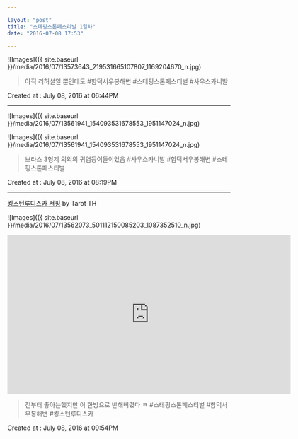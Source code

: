 ```yaml
---

layout: "post"  
title: "스테핑스톤페스리벌 1일차"  
date: "2016-07-08 17:53"

---
```


![Images]({{ site.baseurl }}/media/2016/07/13573643_219531665107807_1169204670_n.jpg)

> 아직 리허설일 뿐인데도 #함덕서우봉해변 #스테핑스톤페스티벌 #사우스카니발

Created at : July 08, 2016 at 06:44PM

---

![Images]({{ site.baseurl }}/media/2016/07/13561941_154093531678553_1951147024_n.jpg)

![Images]({{ site.baseurl }}/media/2016/07/13561941_154093531678553_1951147024_n.jpg)

> 브라스 3형제 의외의 귀염둥이들이었음 #사우스카니발 #함덕서우봉해변 #스테핑스톤페스티벌

Created at : July 08, 2016 at 08:19PM

---

[킹스턴루디스카 서핑](http://youtu.be/tROj7vZRaRY) by Tarot TH

![Images]({{ site.baseurl }}/media/2016/07/13562073_501112150085203_1087352510_n.jpg)

<iframe width="640" height="360" src="https://www.youtube-nocookie.com/embed/tROj7vZRaRY" frameborder="0" allowfullscreen></iframe>

> 전부터 좋아는했지만 이 한방으로 반해버렸다 ㅋ #스테핑스톤페스티벌 #함덕서우봉해변 #킹스턴루디스카

Created at : July 08, 2016 at 09:54PM
